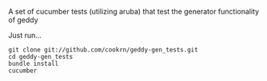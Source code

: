 A set of cucumber tests (utilizing aruba) that test the generator functionality of geddy

Just run...

	git clone git://github.com/cookrn/geddy-gen_tests.git
	cd geddy-gen_tests
	bundle install
	cucumber